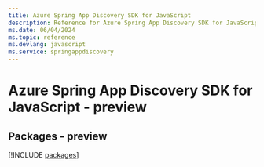 ```yaml
---
title: Azure Spring App Discovery SDK for JavaScript
description: Reference for Azure Spring App Discovery SDK for JavaScript
ms.date: 06/04/2024
ms.topic: reference
ms.devlang: javascript
ms.service: springappdiscovery
---
```

# Azure Spring App Discovery SDK for JavaScript - preview
## Packages - preview
[!INCLUDE [packages](spring-app-discovery-index.md)]